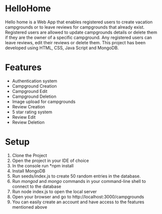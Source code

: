 # HelloHome
Hello home is a Web App that enables registered users to create vacation campgrounds or to leave reviews for campgrounds that already exist. 
Registered users are allowed to update campgrounds details or delete them if they are the owner of a specific campground.
Any registered users can leave reviews, edit their reviews or delete them.
This project has been developed using HTML, CSS, Java Script and MongoDB.

# Features
- Authentication system
- Campground Creation
- Campground Edit
- Campground Deletion
- Image upload for campgrounds 
- Review Creation
- 5 star rating system
- Review Edit
- Review Deletion

# Setup
1. Clone the Project
2. Open the project in your IDE of choice
3. In the console run *npm install
5. Install MongoDB
6. Run seeds/index.js to create 50 random entries in the database.
7. Run *mongod* and *mongo* commands in your command-line shell to connect to the database
8. Run node index.js to open the local server
9. Open your browser and go to http://localhost:3000/campgrounds
10. You can easily create an account and have access to the features mentioned above
 




